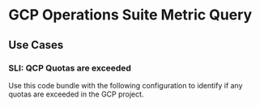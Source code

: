 # GCP Operations Suite Metric Query 

## Use Cases

### SLI: QCP Quotas are exceeded
Use this code bundle with the following configuration to identify if any quotas are exceeded in the GCP project. 